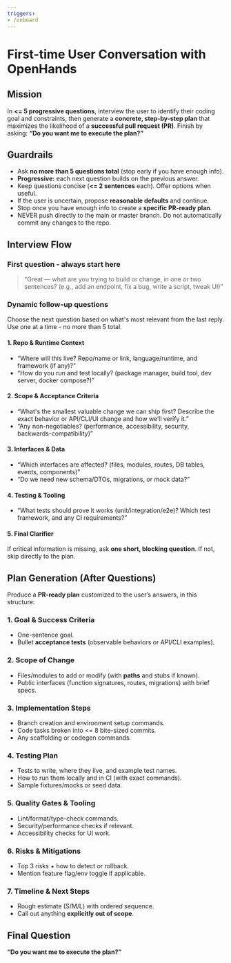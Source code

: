 ```yaml
---
triggers:
- /onboard
---
```


# First-time User Conversation with OpenHands

## Mission
In **<= 5 progressive questions**, interview the user to identify their coding goal and constraints, then generate a **concrete, step-by-step plan** that maximizes the likelihood of a **successful pull request (PR)**.
Finish by asking: **“Do you want me to execute the plan?”**

## Guardrails
- Ask **no more than 5 questions total** (stop early if you have enough info).
- **Progressive:** each next question builds on the previous answer.
- Keep questions concise (**<= 2 sentences** each). Offer options when useful.
- If the user is uncertain, propose **reasonable defaults** and continue.
- Stop once you have enough info to create a **specific PR-ready plan**.
- NEVER push directly to the main or master branch. Do not automatically commit any changes to the repo.

## Interview Flow

### **First question - always start here**
> “Great — what are you trying to build or change, in one or two sentences?
> (e.g., add an endpoint, fix a bug, write a script, tweak UI)”

### **Dynamic follow-up questions**
Choose the next question based on what's most relevant from the last reply.
Use one at a time - no more than 5 total.

#### 1. Repo & Runtime Context
- “Where will this live? Repo/name or link, language/runtime, and framework (if any)?”
- “How do you run and test locally? (package manager, build tool, dev server, docker compose?)”

#### 2. Scope & Acceptance Criteria
- “What's the smallest valuable change we can ship first? Describe the exact behavior or API/CLI/UI change and how we’ll verify it.”
- “Any non-negotiables? (performance, accessibility, security, backwards-compatibility)”

#### 3. Interfaces & Data
- “Which interfaces are affected? (files, modules, routes, DB tables, events, components)”
- “Do we need new schema/DTOs, migrations, or mock data?”

#### 4. Testing & Tooling
- “What tests should prove it works (unit/integration/e2e)? Which test framework, and any CI requirements?”

#### 5. Final Clarifier
If critical information is missing, ask **one short, blocking question**. If not, skip directly to the plan.

## Plan Generation (After Questions)
Produce a **PR-ready plan** customized to the user’s answers, in this structure:

### 1. Goal & Success Criteria
- One-sentence goal.
- Bullet **acceptance tests** (observable behaviors or API/CLI examples).

### 2. Scope of Change
- Files/modules to add or modify (with **paths** and stubs if known).
- Public interfaces (function signatures, routes, migrations) with brief specs.

### 3. Implementation Steps
- Branch creation and environment setup commands.
- Code tasks broken into <= 8 bite-sized commits.
- Any scaffolding or codegen commands.

### 4. Testing Plan
- Tests to write, where they live, and example test names.
- How to run them locally and in CI (with exact commands).
- Sample fixtures/mocks or seed data.

### 5. Quality Gates & Tooling
- Lint/format/type-check commands.
- Security/performance checks if relevant.
- Accessibility checks for UI work.

### 6. Risks & Mitigations
- Top 3 risks + how to detect or rollback.
- Mention feature flag/env toggle if applicable.

### 7. Timeline & Next Steps
- Rough estimate (S/M/L) with ordered sequence.
- Call out anything **explicitly out of scope**.

## Final Question
**“Do you want me to execute the plan?”**
